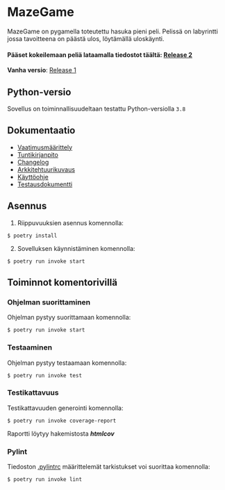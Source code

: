 # MazeGame

MazeGame on pygamella toteutettu hasuka pieni peli. Pelissä on labyrintti jossa tavoitteena on päästä ulos, löytämällä uloskäynti.

#### Pääset kokeilemaan peliä lataamalla tiedostot täältä: [Release 2](https://github.com/BananaMayo/ot-harjoitustyo/releases/tag/viikko6)
**Vanha versio**: [Release 1](https://github.com/BananaMayo/ot-harjoitustyo/releases/tag/viikko5)

## Python-versio
Sovellus on toiminnallisuudeltaan testattu Python-versiolla `3.8`

## Dokumentaatio
* [Vaatimusmäärittely](https://github.com/BananaMayo/ot-harjoitustyo/blob/master/dokumentaatio/Vaatimusm%C3%A4%C3%A4rittely.md#grejor)
* [Tuntikirjanpito](https://github.com/BananaMayo/ot-harjoitustyo/blob/master/dokumentaatio/Tuntikirjanpito.md#mera-grejor)
* [Changelog](https://github.com/BananaMayo/ot-harjoitustyo/blob/master/dokumentaatio/Changelog.md)
* [Arkkitehtuurikuvaus](https://github.com/BananaMayo/ot-harjoitustyo/blob/master/dokumentaatio/Arkkitehtuuri.md)
* [Käyttöohje](https://github.com/BananaMayo/ot-harjoitustyo/blob/master/dokumentaatio/Kayttoohje.md)
* [Testausdokumentti](https://github.com/BananaMayo/ot-harjoitustyo/blob/master/dokumentaatio/Testaus.md)


## Asennus
1. Riippuvuuksien asennus komennolla:
```
$ poetry install
```
2. Sovelluksen käynnistäminen komennolla:
```
$ poetry run invoke start
```

## Toiminnot komentorivillä
### Ohjelman suorittaminen
Ohjelman pystyy suorittamaan komennolla:
```
$ poetry run invoke start
```
### Testaaminen
Ohjelman pystyy testaamaan komennolla:
```
$ poetry run invoke test
```
### Testikattavuus
Testikattavuuden generointi komennolla:
```
$ poetry run invoke coverage-report
```
Raportti löytyy hakemistosta ***htmlcov***

### Pylint
Tiedoston [.pylintrc](https://github.com/BananaMayo/ot-harjoitustyo/blob/master/.pylintrc) määrittelemät tarkistukset voi suorittaa komennolla:
```
$ poetry run invoke lint
```
